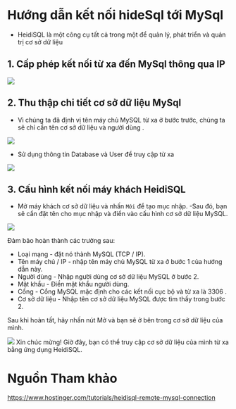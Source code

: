 # Hướng dẫn kết nối hideSql tới MySql
- HeidiSQL là một công cụ tất cả trong một để quản lý, phát triển và quản trị cơ sở dữ liệu
## 1. Cấp phép kết nối từ xa đến MySql thông qua IP 
<img src="https://prnt.sc/udchq0"> 

## 2. Thu thập chi tiết cơ sở dữ liệu MySql
- Vì chúng ta đã định vị tên máy chủ MySQL từ xa ở bước trước, chúng ta sẽ chỉ cần  tên cơ sở dữ liệu và người dùng .
<img src="https://prnt.sc/udcjgo">

- Sử dụng thông tin Database và User để truy cập từ xa
<img src="https://prnt.sc/udcjr7">

## 3. Cấu hình kết nối máy khách HeidiSQL
- Mở máy khách cơ sở dữ liệu và nhấn `Mới` để tạo mục nhập.
-Sau đó, bạn sẽ cần đặt tên cho mục nhập và điền vào cấu hình cơ sở dữ liệu MySQL.
<img src="https://prnt.sc/udcky4">

Đảm bảo hoàn thành các trường sau:

- Loại mạng - đặt nó thành MySQL (TCP / IP).
- Tên máy chủ / IP - nhập tên máy chủ MySQL từ xa ở bước 1 của hướng dẫn này.
- Người dùng - Nhập người dùng cơ sở dữ liệu MySQL ở bước 2.
- Mật khẩu - Điền mật khẩu người dùng.
- Cổng - Cổng MySQL mặc định cho các kết nối cục bộ và từ xa là 3306 .
- Cơ sở dữ liệu - Nhập tên cơ sở dữ liệu MySQL được tìm thấy trong bước 2.

Sau khi hoàn tất, hãy nhấn nút Mở và bạn sẽ ở bên trong cơ sở dữ liệu của mình.

<img src="https://prnt.sc/udcliz">
Xin chúc mừng! Giờ đây, bạn có thể truy cập cơ sở dữ liệu của mình từ xa bằng ứng dụng HeidiSQL.

# Nguồn Tham khảo
https://www.hostinger.com/tutorials/heidisql-remote-mysql-connection
